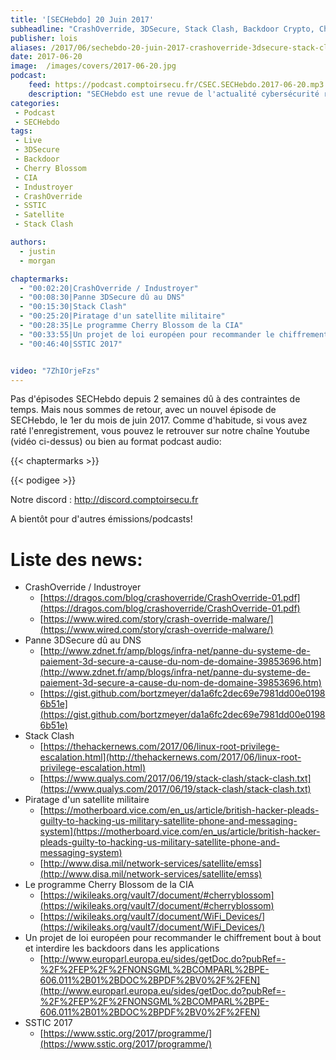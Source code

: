 ```yaml
---
title: '[SECHebdo] 20 Juin 2017'
subheadline: "CrashOverride, 3DSecure, Stack Clash, Backdoor Crypto, Cherry Blossom, SSTIC, etc"
publisher: lois
aliases: /2017/06/sechebdo-20-juin-2017-crashoverride-3dsecure-stack-clash-backdoor-crypto-cherry-blossom-sstic-etc/
date: 2017-06-20
image:  /images/covers/2017-06-20.jpg
podcast:
    feed: https://podcast.comptoirsecu.fr/CSEC.SECHebdo.2017-06-20.mp3
    description: "SECHebdo est une revue de l'actualité cybersécurité réalisé en live sur Youtube, généralement le mardi soir."
categories:
 - Podcast
 - SECHebdo
tags:
 - Live
 - 3DSecure
 - Backdoor
 - Cherry Blossom
 - CIA
 - Industroyer
 - CrashOverride
 - SSTIC
 - Satellite
 - Stack Clash

authors:
  - justin
  - morgan

chaptermarks:
  - "00:02:20|CrashOverride / Industroyer"
  - "00:08:30|Panne 3DSecure dû au DNS"
  - "00:15:30|Stack Clash"
  - "00:25:20|Piratage d'un satellite militaire"
  - "00:28:35|Le programme Cherry Blossom de la CIA"
  - "00:33:55|Un projet de loi européen pour recommander le chiffrement bout à bout et interdire les backdoors dans les applications"
  - "00:46:40|SSTIC 2017"


video: "7ZhIOrjeFzs"
---
```



Pas d'épisodes SECHebdo depuis 2 semaines dû à des contraintes de temps. Mais nous sommes de retour, avec un nouvel épisode de SECHebdo, le 1er du mois de juin 2017. Comme d'habitude, si vous avez raté l'enregistrement, vous pouvez le retrouver sur notre chaîne Youtube (vidéo ci-dessus) ou bien au format podcast audio:

{{< chaptermarks >}}

{{< podigee >}}

Notre discord : <http://discord.comptoirsecu.fr>

A bientôt pour d'autres émissions/podcasts!

# Liste des news:

* CrashOverride / Industroyer
    * [https://dragos.com/blog/crashoverride/CrashOverride-01.pdf](https://dragos.com/blog/crashoverride/CrashOverride-01.pdf)
    * [https://www.wired.com/story/crash-override-malware/](https://www.wired.com/story/crash-override-malware/)
* Panne 3DSecure dû au DNS
    * [http://www.zdnet.fr/amp/blogs/infra-net/panne-du-systeme-de-paiement-3d-secure-a-cause-du-nom-de-domaine-39853696.htm](http://www.zdnet.fr/amp/blogs/infra-net/panne-du-systeme-de-paiement-3d-secure-a-cause-du-nom-de-domaine-39853696.htm)
    * [https://gist.github.com/bortzmeyer/da1a6fc2dec69e7981dd00e01986b51e](https://gist.github.com/bortzmeyer/da1a6fc2dec69e7981dd00e01986b51e)
* Stack Clash
    * [https://thehackernews.com/2017/06/linux-root-privilege-escalation.html](http://thehackernews.com/2017/06/linux-root-privilege-escalation.html)
    * [https://www.qualys.com/2017/06/19/stack-clash/stack-clash.txt](https://www.qualys.com/2017/06/19/stack-clash/stack-clash.txt)
* Piratage d'un satellite militaire
    * [https://motherboard.vice.com/en_us/article/british-hacker-pleads-guilty-to-hacking-us-military-satellite-phone-and-messaging-system](https://motherboard.vice.com/en_us/article/british-hacker-pleads-guilty-to-hacking-us-military-satellite-phone-and-messaging-system)
    * [http://www.disa.mil/network-services/satellite/emss](http://www.disa.mil/network-services/satellite/emss)
* Le programme Cherry Blossom de la CIA
    * [https://wikileaks.org/vault7/document/#cherryblossom](https://wikileaks.org/vault7/document/#cherryblossom)
    * [https://wikileaks.org/vault7/document/WiFi_Devices/](https://wikileaks.org/vault7/document/WiFi_Devices/)
* Un projet de loi européen pour recommander le chiffrement bout à bout et interdire les backdoors dans les applications
    * [http://www.europarl.europa.eu/sides/getDoc.do?pubRef=-%2F%2FEP%2F%2FNONSGML%2BCOMPARL%2BPE-606.011%2B01%2BDOC%2BPDF%2BV0%2F%2FEN](http://www.europarl.europa.eu/sides/getDoc.do?pubRef=-%2F%2FEP%2F%2FNONSGML%2BCOMPARL%2BPE-606.011%2B01%2BDOC%2BPDF%2BV0%2F%2FEN)
* SSTIC 2017
    * [https://www.sstic.org/2017/programme/](https://www.sstic.org/2017/programme/)
